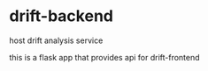 # drift-backend
host drift analysis service

this is a flask app that provides api for drift-frontend
